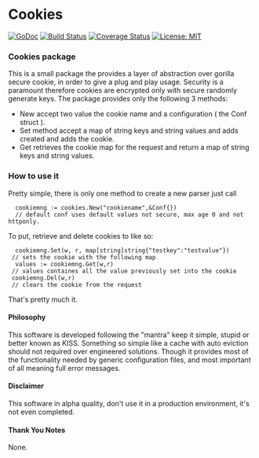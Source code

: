 # Cookies

[![GoDoc](https://godoc.org/github.com/wind85/cookies?status.svg)](https://godoc.org/github.com/wind85/cookies)
[![Build Status](https://travis-ci.org/wind85/cookies.svg?branch=master)](https://travis-ci.org/wind85/cookies)
[![Coverage Status](https://coveralls.io/repos/github/wind85/cookies/badge.svg?branch=master)](https://coveralls.io/github/wind85/cookies?branch=master)
[![License: MIT](https://img.shields.io/badge/License-MIT-yellow.svg)](https://opensource.org/licenses/MIT)
### Cookies package
This is a small package the provides a layer of abstraction over gorilla secure cookie, in
order to give a plug and play usage. Security is a paramount therefore cookies are encrypted
only with secure randomly generate keys. The package provides only the following 3 methods:

- New accept two value the cookie name and a configuration ( the Conf struct ).
- Set method accept a map of string keys and string values and adds created and adds the cookie.
- Get retrieves the cookie map for the request and return a map of string keys and string values.

### How to use it

Pretty simple, there is only one method to create a new parser just call 
```
  cookiemng := cookies.New("cookiename",&Conf{}) 
  // default conf uses default values not secure, max age 0 and not httponly.
```
To put, retrieve and delete cookies to like so:
```
  cookiemng.Set(w, r, map[string]string{"testkey":"testvalue"}) 
 // sets the cookie with the following map
  values := cookiemng.Get(w,r)
 // values containes all the value previously set into the cookie
 cookiemng.Del(w,r)
 // clears the cookie from the request
```
That's pretty much it.

#### Philosophy
This software is developed following the "mantra" keep it simple, stupid or better known as
KISS. Something so simple like a cache with auto eviction should not required over engineered 
solutions. Though it provides most of the functionality needed by generic configuration files, 
and most important of all meaning full error messages.

#### Disclaimer
This software in alpha quality, don't use it in a production environment, it's not even completed.

#### Thank You Notes
None.
